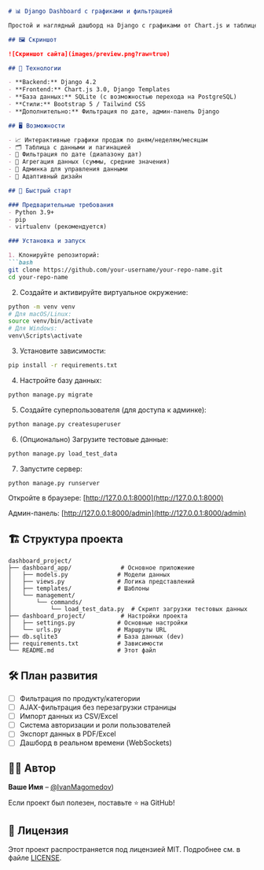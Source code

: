 ```markdown
# 📊 Django Dashboard с графиками и фильтрацией

Простой и наглядный дашборд на Django с графиками от Chart.js и таблицей, подключённой к базе данных. Отлично подойдёт как портфолио для демонстрации навыков работы с Django, динамическими данными, визуализацией и фильтрами.

## 🖼 Скриншот

![Скриншот сайта](images/preview.png?raw=true)

## 🔧 Технологии

- **Backend:** Django 4.2
- **Frontend:** Chart.js 3.0, Django Templates
- **База данных:** SQLite (с возможностью перехода на PostgreSQL)
- **Стили:** Bootstrap 5 / Tailwind CSS
- **Дополнительно:** Фильтрация по дате, админ-панель Django

## 🖥 Возможности

- 📈 Интерактивные графики продаж по дням/неделям/месяцам
- 🗂 Таблица с данными и пагинацией
- 📅 Фильтрация по дате (диапазону дат)
- 🧮 Агрегация данных (суммы, средние значения)
- 🔐 Админка для управления данными
- 📱 Адаптивный дизайн

## 🚀 Быстрый старт

### Предварительные требования
- Python 3.9+
- pip
- virtualenv (рекомендуется)

### Установка и запуск

1. Клонируйте репозиторий:
```bash
git clone https://github.com/your-username/your-repo-name.git
cd your-repo-name
```

2. Создайте и активируйте виртуальное окружение:
```bash
python -m venv venv
# Для macOS/Linux:
source venv/bin/activate
# Для Windows:
venv\Scripts\activate
```

3. Установите зависимости:
```bash
pip install -r requirements.txt
```

4. Настройте базу данных:
```bash
python manage.py migrate
```

5. Создайте суперпользователя (для доступа к админке):
```bash
python manage.py createsuperuser
```

6. (Опционально) Загрузите тестовые данные:
```bash
python manage.py load_test_data
```

7. Запустите сервер:
```bash
python manage.py runserver
```

Откройте в браузере: [http://127.0.0.1:8000](http://127.0.0.1:8000)

Админ-панель: [http://127.0.0.1:8000/admin](http://127.0.0.1:8000/admin)

## 🏗 Структура проекта

```
dashboard_project/
├── dashboard_app/              # Основное приложение
│   ├── models.py              # Модели данных
│   ├── views.py               # Логика представлений
│   ├── templates/             # Шаблоны
│   └── management/
│       └── commands/
│           └── load_test_data.py  # Скрипт загрузки тестовых данных
├── dashboard_project/          # Настройки проекта
│   ├── settings.py            # Основные настройки
│   └── urls.py                # Маршруты URL
├── db.sqlite3                 # База данных (dev)
├── requirements.txt           # Зависимости
└── README.md                  # Этот файл
```

## 🛠 План развития

- [ ] Фильтрация по продукту/категории
- [ ] AJAX-фильтрация без перезагрузки страницы
- [ ] Импорт данных из CSV/Excel
- [ ] Система авторизации и роли пользователей
- [ ] Экспорт данных в PDF/Excel
- [ ] Дашборд в реальном времени (WebSockets)

## 🧑‍💻 Автор

**Ваше Имя** – [@IvanMagomedov](https://github.com/IvanMagomedov/))

Если проект был полезен, поставьте ⭐️ на GitHub!

## 📃 Лицензия

Этот проект распространяется под лицензией MIT. Подробнее см. в файле [LICENSE](LICENSE).

```
